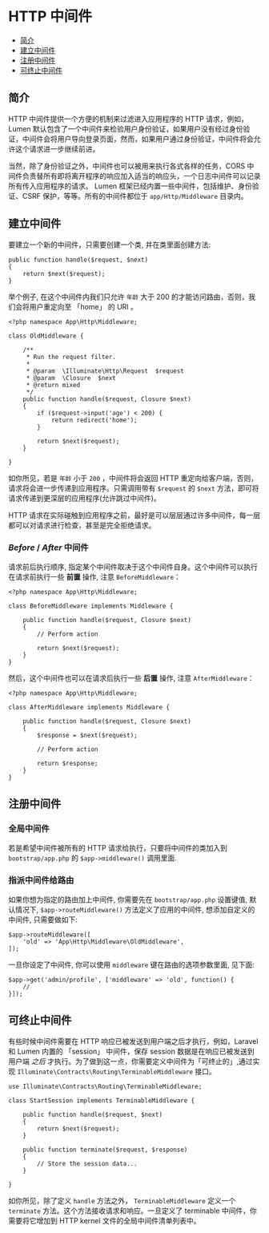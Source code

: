 # HTTP 中间件

- [简介](#introduction)
- [建立中间件](#defining-middleware)
- [注册中间件](#registering-middleware)
- [可终止中间件](#terminable-middleware)

<a name="introduction"></a>

## 简介

HTTP 中间件提供一个方便的机制来过滤进入应用程序的 HTTP 请求，例如，Lumen 默认包含了一个中间件来检验用户身份验证，如果用户没有经过身份验证，中间件会将用户导向登录页面，然而，如果用户通过身份验证，中间件将会允许这个请求进一步继续前进。

当然，除了身份验证之外，中间件也可以被用来执行各式各样的任务，CORS 中间件负责替所有即将离开程序的响应加入适当的响应头，一个日志中间件可以记录所有传入应用程序的请求。
Lumen 框架已经内置一些中间件，包括维护、身份验证、CSRF 保护，等等。所有的中间件都位于 `app/Http/Middleware`  目录内。


<a name="defining-middleware"></a>
## 建立中间件

要建立一个新的中间件，只需要创建一个类, 并在类里面创建方法: 

	public function handle($request, $next)
	{
		return $next($request);
	}

举个例子, 在这个中间件内我们只允许 `年龄` 大于 200 的才能访问路由，否则，我们会将用户重定向至 「home」 的 URI 。

	<?php namespace App\Http\Middleware;

	class OldMiddleware {

		/**
		 * Run the request filter.
		 *
		 * @param  \Illuminate\Http\Request  $request
		 * @param  \Closure  $next
		 * @return mixed
		 */
		public function handle($request, Closure $next)
		{
			if ($request->input('age') < 200) {
				return redirect('home');
			}

			return $next($request);
		}

	}

如你所见，若是 `年龄` 小于 `200` ，中间件将会返回 HTTP 重定向给客户端，否则，请求将会进一步传递到应用程序。只需调用带有 `$request` 的 `$next` 方法，即可将请求传递到更深层的应用程序(允许跳过中间件)。

HTTP 请求在实际碰触到应用程序之前，最好是可以层层通过许多中间件，每一层都可以对请求进行检查，甚至是完全拒绝请求。

### *Before* / *After* 中间件

请求前后执行顺序, 指定某个中间件取决于这个中间件自身。这个中间件可以执行在请求前执行一些 **前置** 操作, 注意 `BeforeMiddleware`：

	<?php namespace App\Http\Middleware;

	class BeforeMiddleware implements Middleware {

		public function handle($request, Closure $next)
		{
			// Perform action

			return $next($request);
		}
	}

然后，这个中间件也可以在请求后执行一些 **后置** 操作, 注意 `AfterMiddleware`：


	<?php namespace App\Http\Middleware;

	class AfterMiddleware implements Middleware {

		public function handle($request, Closure $next)
		{
			$response = $next($request);

			// Perform action

			return $response;
		}
	}

<a name="registering-middleware"></a>
## 注册中间件

### 全局中间件

若是希望中间件被所有的 HTTP 请求给执行，只要将中间件的类加入到 `bootstrap/app.php` 的 `$app->middleware()` 调用里面.

### 指派中间件给路由

如果你想为指定的路由加上中间件, 你需要先在 `bootstrap/app.php` 设置键值, 默认情况下, `$app->routeMiddleware()`  方法定义了应用的中间件, 想添加自定义的中间件, 只需要做如下: 

    $app->routeMiddleware([
        'old' => 'App\Http\Middleware\OldMiddleware',
    ]);

一旦你设定了中间件, 你可以使用 `middleware` 键在路由的选项参数里面, 见下面: 

	$app->get('admin/profile', ['middleware' => 'old', function() {
		//
	}]);

<a name="terminable-middleware"></a>
## 可终止中间件

有些时候中间件需要在 HTTP 响应已被发送到用户端之后才执行，例如，Laravel 和 Lumen 内置的 「session」 中间件，保存 session 数据是在响应已被发送到用户端 _之后_ 才执行。为了做到这一点，你需要定义中间件为「可终止的」,通过实现 `Illuminate\Contracts\Routing\TerminableMiddleware` 接口。


	use Illuminate\Contracts\Routing\TerminableMiddleware;

	class StartSession implements TerminableMiddleware {

		public function handle($request, $next)
		{
			return $next($request);
		}

		public function terminate($request, $response)
		{
			// Store the session data...
		}

	}

如你所见，除了定义 `handle` 方法之外， `TerminableMiddleware` 定义一个 `terminate`  方法。这个方法接收请求和响应。一旦定义了 terminable 中间件，你需要将它增加到 HTTP kernel 文件的全局中间件清单列表中。
